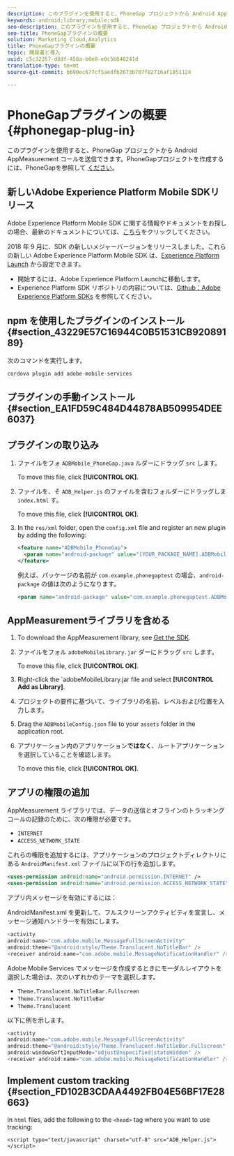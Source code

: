 ```yaml
---
description: このプラグインを使用すると、PhoneGap プロジェクトから Android AppMeasurement コールを送信できます。
keywords: android;library;mobile;sdk
seo-description: このプラグインを使用すると、PhoneGap プロジェクトから Android AppMeasurement コールを送信できます。
seo-title: PhoneGapプラグインの概要
solution: Marketing Cloud,Analytics
title: PhoneGapプラグインの概要
topic: 開発者と導入
uuid: c5c32357-d8df-458a-b0e8-e0c56040241d
translation-type: tm+mt
source-git-commit: b690ec677cf5aedfb2673b707f82716af1851124

---
```



# PhoneGapプラグインの概要 {#phonegap-plug-in}

このプラグインを使用すると、PhoneGap プロジェクトから Android AppMeasurement コールを送信できます。PhoneGapプロジェクトを作成するには、PhoneGapを参照して [ください](https://helpx.adobe.com/experience-manager/6-4/mobile/using/phonegap.html)。

## 新しいAdobe Experience Platform Mobile SDKリリース

Adobe Experience Platform Mobile SDK に関する情報やドキュメントをお探しの場合、最新のドキュメントについては、[こちら](https://aep-sdks.gitbook.io/docs/)をクリックしてください。

2018 年 9 月に、SDK の新しいメジャーバージョンをリリースしました。これらの新しい Adobe Experience Platform Mobile SDK は、[Experience Platform Launch](https://www.adobe.com/experience-platform/launch.html) から設定できます。

* 開始するには、Adobe Experience Platform Launchに移動します。
* Experience Platform SDK リポジトリの内容については、[Github：Adobe Experience Platform SDKs](https://github.com/Adobe-Marketing-Cloud/acp-sdks) を参照してください。


## npm を使用したプラグインのインストール {#section_43229E57C16944C0B51531CB92089189}

次のコマンドを実行します。

```java
cordova plugin add adobe-mobile-services
```

## プラグインの手動インストール {#section_EA1FD59C484D44878AB509954DEE6037}

## プラグインの取り込み

1. ファイルをフォ `ADBMobile_PhoneGap.java` ルダーにドラッグ `src` します。

   To move this file, click **[!UICONTROL OK]**.

1. ファイルを、そ `ADB_Helper.js` のファイルを含むフォルダーにドラッグしま `index.html` す。

   To move this file, click **[!UICONTROL OK]**.

1. In the `res/xml` folder, open the `config.xml` file and register an new plugin by adding the following:

   ```xml
   <feature name="ADBMobile_PhoneGap"> 
     <param name="android-package" value="[YOUR_PACKAGE_NAME].ADBMobile_PhoneGap" /> 
   </feature>
   ```

   例えば、パッケージの名前が `com.example.phonegaptest` の場合、`android-package` の値は次のようになります。

   ```xml
   <param name="android-package" value="com.example.phonegaptest.ADBMobile_PhoneGap" />
   ```

## AppMeasurementライブラリを含める

1. To download the AppMeasurement library, see [Get the SDK](/help/android/getting-started/dev-qs.md).
1. ファイルをフォル `adobeMobileLibrary.jar` ダーにドラッグ `src` します。

   To move this file, click **[!UICONTROL OK]**.

1. Right-click the `adobeMobileLibrary.jar file and select **[!UICONTROL Add as Library]**.
1. プロジェクトの要件に基づいて、ライブラリの名前、レベルおよび位置を入力します。
1. Drag the `ADBMobileConfig.json` file to your `assets` folder in the application root.
1. アプリケーション内のアプリケーション&#x200B;**ではなく**、ルートアプリケーションを選択していることを確認します。

   To move this file, click **[!UICONTROL OK]**.

## アプリの権限の追加

AppMeasurement ライブラリでは、データの送信とオフラインのトラッキングコールの記録のために、次の権限が必要です。

* `INTERNET`
* `ACCESS_NETWORK_STATE`

これらの権限を追加するには、アプリケーションのプロジェクトディレクトリにある `AndroidManifest.xml` ファイルに以下の行を追加します。

```xml
<uses-permission android:name="android.permission.INTERNET" /> 
<uses-permission android:name="android.permission.ACCESS_NETWORK_STATE" />
```

アプリ内メッセージを有効にするには：

AndroidManifest.xml を更新して、フルスクリーンアクティビティを宣言し、メッセージ通知ハンドラーを有効にします。

```java
<activity  
android:name="com.adobe.mobile.MessageFullScreenActivity"  
android:theme="@android:style/Theme.Translucent.NoTitleBar" /> 
<receiver android:name="com.adobe.mobile.MessageNotificationHandler" />
```

Adobe Mobile Services でメッセージを作成するときにモーダルレイアウトを選択した場合は、次のいずれかのテーマを選択します。

* `Theme.Translucent.NoTitleBar.Fullscreen`
* `Theme.Translucent.NoTitleBar`
* `Theme.Translucent`

以下に例を示します。

```java
<activity 
android:name="com.adobe.mobile.MessageFullScreenActivity" 
android:theme="@android:style/Theme.Translucent.NoTitleBar.Fullscreen" 
android:windowSoftInputMode="adjustUnspecified|stateHidden" /> 
<receiver android:name="com.adobe.mobile.MessageNotificationHandler" />
```

## Implement custom tracking {#section_FD102B3CDAA4492FB04E56BF17E28663}

In `html` files, add the following to the `<head>` tag where you want to use tracking:

```
<script type="text/javascript" charset="utf-8" src="ADB_Helper.js"></script>
```


